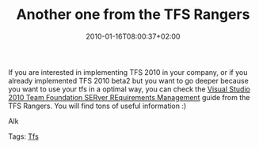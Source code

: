 ﻿---
title: "Another one from the TFS Rangers"
description: ""
date: 2010-01-16T08:00:37+02:00
draft: false
tags: [Tfs]
categories: [Team Foundation Server]
---
If you are interested in implementing TFS 2010 in your company, or if you already implemented TFS 2010 beta2 but you want to go deeper because you want to use your tfs in a optimal way, you can check the [Visual Studio 2010 Team Foundation SERver REquirements Management](http://download.codeplex.com/Project/Download/FileDownload.aspx?ProjectName=VSTFS2010RM&amp;DownloadId=101397&amp;FileTime=129080088135730000&amp;Build=16135) guide from the TFS Rangers. You will find tons of useful information :)

Alk

Tags: [Tfs](http://technorati.com/tag/Tfs)
